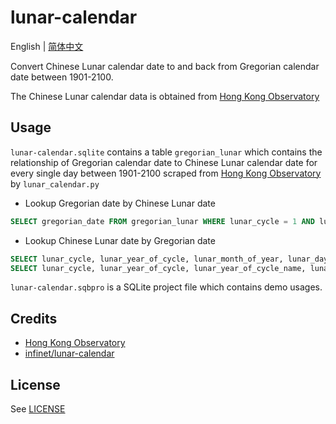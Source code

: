 # lunar-calendar
English | [简体中文](./README.zh_CN.md)

Convert Chinese Lunar calendar date to and back from Gregorian calendar date between 1901-2100.

The Chinese Lunar calendar data is obtained from [Hong Kong Observatory][1]

## Usage
`lunar-calendar.sqlite` contains a table `gregorian_lunar` which contains the relationship of Gregorian calendar date to Chinese Lunar calendar date
for every single day between 1901-2100 scraped from  [Hong Kong Observatory][1] by `lunar_calendar.py`

- Lookup Gregorian date by Chinese Lunar date
```sql
SELECT gregorian_date FROM gregorian_lunar WHERE lunar_cycle = 1 AND lunar_year_of_cycle = 37 AND lunar_month_of_year = 10 AND lunar_day_of_month = 20;
```
- Lookup Chinese Lunar date by Gregorian date
```sql
SELECT lunar_cycle, lunar_year_of_cycle, lunar_month_of_year, lunar_day_of_month, lunar_solar_term FROM gregorian_lunar WHERE gregorian_date = '2020-07-06';
SELECT lunar_cycle, lunar_year_of_cycle, lunar_year_of_cycle_name, lunar_month_of_year, lunar_month_of_year_name, lunar_day_of_month, lunar_day_of_month_name, lunar_solar_term, lunar_solar_term_name FROM gregorian_lunar_view WHERE gregorian_date = '2020-07-06';
```

`lunar-calendar.sqbpro` is a SQLite project file which contains demo usages.

## Credits
- [Hong Kong Observatory][1]
- [infinet/lunar-calendar](https://github.com/infinet/lunar-calendar)

## License
See [LICENSE](./LICENSE)

[1]: https://www.hko.gov.hk/tc/gts/time/conversion1_text.htm#